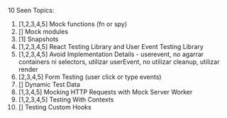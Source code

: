 10 Seen Topics:

01. [1,2,3,4,5] Mock functions (fn or spy)
02. [] Mock modules
03. [1] Snapshots
04. [1,2,3,4,5] React Testing Library and User Event Testing Library
05. [1,2,3,4,5] Avoid Implementation Details - userevent, no agarrar containers ni selectors, utilizar userEvent, no utilizar cleanup, utilizar render
06. [2,3,4,5] Form Testing (user click or type events)
07. [] Dynamic Test Data
08. [1,3,4,5] Mocking HTTP Requests with Mock Server Worker
09. [1,2,3,4,5] Testing With Contexts
10. [] Testing Custom Hooks